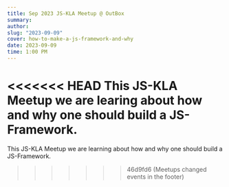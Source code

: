```yaml
---
title: Sep 2023 JS-KLA Meetup @ OutBox
summary:
author:
slug: "2023-09-09"
cover: how-to-make-a-js-framework-and-why
date: 2023-09-09
time: 1:00 PM
---
```


<<<<<<< HEAD
This JS-KLA Meetup we are learing about how and why one should build a JS-Framework.
=======
This JS-KLA Meetup we are learning about how and why one should build a JS-Framework.
>>>>>>> 46d9fd6 (Meetups changed events in the footer)
